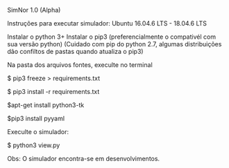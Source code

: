 SimNor 1.0 (Alpha)


Instruções para executar simulador:  Ubuntu 16.04.6 LTS - 18.04.6 LTS

Instalar o python 3+ 
Instalar o pip3 (preferencialmente o compativél com sua versão python) (Cuidado com pip do python 2.7, algumas distribuições dão confiltos de  pastas  quando atualiza o pip3)

Na pasta dos arquivos fontes, execulte no terminal 

$ pip3 freeze > requirements.txt  

$ pip3 install -r requirements.txt  


$apt-get install python3-tk  

$pip3 install pyyaml  



Execulte o simulador:  

$ python3 view.py   



Obs: O simulador encontra-se em desenvolvimentos.
